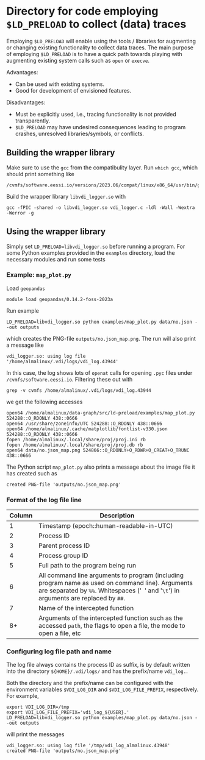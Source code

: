 # Directory for code employing `$LD_PRELOAD` to collect (data) traces
Employing `$LD_PRELOAD` will enable using the tools / libraries for augmenting or changing existing functionality to collect data traces. The main purpose of employing `$LD_PRELOAD` is to have a quick path towards playing with augmenting existing system calls such as `open` or `execve`.

Advantages:
- Can be used with existing systems.
- Good for development of envisioned features.

Disadvantages:
- Must be explicitly used, i.e., tracing functionality is not provided transparently.
- `$LD_PRELOAD` may have undesired consequences leading to program crashes, unresolved libraries/symbols, or conflicts.

## Building the wrapper library
Make sure to use the `gcc` from the compatibulity layer. Run `which gcc`, which should print something like
```
/cvmfs/software.eessi.io/versions/2023.06/compat/linux/x86_64/usr/bin/gcc
```
Build the wrapper library `libvdi_logger.so` with
```
gcc -fPIC -shared -o libvdi_logger.so vdi_logger.c -ldl -Wall -Wextra -Werror -g
```
## Using the wrapper library
Simply set `LD_PRELOAD=libvdi_logger.so` before running a program. For some Python examples provided in the `examples` directory, load the necessary modules and run some tests

### Example: `map_plot.py`

Load `geopandas`
```
module load geopandas/0.14.2-foss-2023a
```
Run example
```
LD_PRELOAD=libvdi_logger.so python examples/map_plot.py data/no.json --out outputs
```
which creates the PNG-file `outputs/no.json_map.png`. The run will also print a message like
```
vdi_logger.so: using log file '/home/almalinux/.vdi/logs/vdi_log.43944'
```
In this case, the log shows lots of `openat` calls for opening `.pyc` files under `/cvmfs/software.eessi.io`. Filtering these out with
```
grep -v cvmfs /home/almalinux/.vdi/logs/vdi_log.43944
```
we get the following accesses
```
open64 /home/almalinux/data-graph/src/ld-preload/examples/map_plot.py 524288::O_RDONLY 438::0666
open64 /usr/share/zoneinfo/UTC 524288::O_RDONLY 438::0666
open64 /home/almalinux/.cache/matplotlib/fontlist-v330.json 524288::O_RDONLY 438::0666
fopen /home/almalinux/.local/share/proj/proj.ini rb
fopen /home/almalinux/.local/share/proj/proj.db rb
open64 data/no.json_map.png 524866::O_RDONLY+O_RDWR+O_CREAT+O_TRUNC 438::0666
```
The Python script `map_plot.py` also prints a message about the image file it has created such as
```
created PNG-file 'outputs/no.json_map.png'
```
### Format of the log file line

| Column | Description |
|--------|-------------|
| 1 | Timestamp (epoch::human-readable-in-UTC) |
| 2 | Process ID |
| 3 | Parent process ID |
| 4 | Process group ID |
| 5 | Full path to the program being run |
| 6 | All command line arguments to program (including program name as used on command line). Arguments are separated by `%%`. Whitespaces ('` `' and '`\t`') in arguments are replaced by `##`. |
| 7 | Name of the intercepted function |
| 8+ | Arguments of the intercepted function such as the accessed `path`, the flags to open a file, the mode to open a file, etc |

### Configuring log file path and name
The log file always contains the process ID as suffix, is by default written into the directory `${HOME}/.vdi/logs/` and has the prefix/name `vdi_log.`.

Both the directory and the prefix/name can be configured with the environment variables `$VDI_LOG_DIR` and `$VDI_LOG_FILE_PREFIX`, respectively. For example,
```
export VDI_LOG_DIR=/tmp
export VDI_LOG_FILE_PREFIX='vdi_log_${USER}.'
LD_PRELOAD=libvdi_logger.so python examples/map_plot.py data/no.json --out outputs
```
will print the messages
```
vdi_logger.so: using log file '/tmp/vdi_log_almalinux.43948'
created PNG-file 'outputs/no.json_map.png'
```
